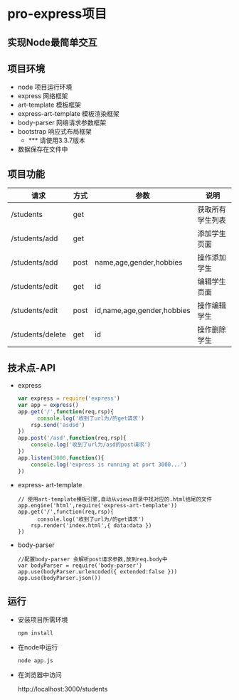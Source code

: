 # pro-express项目

## 实现Node最简单交互

## 项目环境

- node 项目运行环境
- express 网络框架
- art-template 模板框架
- express-art-template 模板渲染框架
- body-parser 网络请求参数框架
- bootstrap 响应式布局框架
  - *** 请使用3.3.7版本
- 数据保存在文件中

## 项目功能

| 请求             | 方式 | 参数                       | 说明             |
| ---------------- | ---- | -------------------------- | ---------------- |
| /students        | get  |                            | 获取所有学生列表 |
| /students/add    | get  |                            | 添加学生页面     |
| /students/add    | post | name,age,gender,hobbies    | 操作添加学生     |
| /students/edit   | get  | id                         | 编辑学生页面     |
| /students/edit   | post | id,name,age,gender,hobbies | 操作编辑学生     |
| /students/delete | get  | id                         | 操作删除学生     |

## 技术点-API

- express

  ```javascript
  var express = require('express')
  var app = express()
  app.get('/',function(req,rsp){
    	console.log('收到了url为/的get请求')  
      rsp.send('asdsd')
  })
  app.post('/asd',function(req,rsp){
      console.log('收到了url为/asd的post请求')
  })
  app.listen(3000,function(){
      console.log('express is running at port 3000...')
  })
  ```

- express- art-template

  ```shell
  // 使用art-template模板引擎,自动从views目录中找对应的.html结尾的文件
  app.engine('html',require('express-art-template'))
  app.get('/',function(req,rsp){
    	console.log('收到了url为/的get请求')  
      rsp.render('index.html',{ data:data })
  })
  ```

- body-parser

  ```shell
  //配置body-parser 会解析post请求参数,放到req.body中
  var bodyParser = require('body-parser')
  app.use(bodyParser.urlencoded({ extended:false }))
  app.use(bodyParser.json())
  ```

  

## 运行

- 安装项目所需环境

  ```shell
  npm install
  ```

- 在node中运行

  ```shell
  node app.js
  ```

- 在浏览器中访问

  http://localhost:3000/students